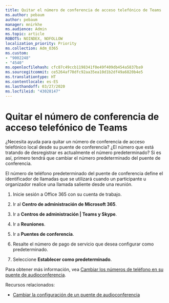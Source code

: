 ```yaml
---
title: Quitar el número de conferencia de acceso telefónico de Teams
ms.author: pebaum
author: pebaum
manager: mnirkhe
ms.audience: Admin
ms.topic: article
ROBOTS: NOINDEX, NOFOLLOW
localization_priority: Priority
ms.collection: Adm_O365
ms.custom:
- "9002248"
- "4540"
ms.openlocfilehash: cfc87c49ccb1198341f0e49f409db454a5837ba9
ms.sourcegitcommit: ce5264af70dfc92aa35ea10d1b2df49a6820b4e5
ms.translationtype: HT
ms.contentlocale: es-ES
ms.lasthandoff: 03/27/2020
ms.locfileid: "43028147"
---
```

# <a name="remove-teams-dial-in-conferencing-number"></a>Quitar el número de conferencia de acceso telefónico de Teams

¿Necesita ayuda para quitar un número de conferencia de acceso telefónico local desde su puente de conferencia? ¿El número que está tratando de desregistrar es actualmente el número predeterminado? Si es así, primero tendrá que cambiar el número predeterminado del puente de conferencia.

El número de teléfono predeterminado del puente de conferencia define el identificador de llamadas que se utilizará cuando un participante u organizador realice una llamada saliente desde una reunión.

1. Inicie sesión a Office 365 con su cuenta de trabajo.

2. Ir al **Centro de administración de Microsoft 365**.

3. Ir a **Centros de administración | Teams y Skype**.

4. Ir a **Reuniones**.

5. Ir a **Puentes de conferencia**.

6. Resalte el número de pago de servicio que desea configurar como predeterminado.

7. Seleccione **Establecer como predeterminado**.

Para obtener más información, vea [Cambiar los números de teléfono en su puente de audioconferencia](https://docs.microsoft.com/microsoftteams/change-the-phone-numbers-on-your-audio-conferencing-bridge).

Recursos relacionados:

- [Cambiar la configuración de un puente de audioconferencia](https://docs.microsoft.com/microsoftteams/change-the-settings-for-an-audio-conferencing-bridge)
